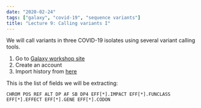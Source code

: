 ```yaml
---
date: "2020-02-24"
tags: ["galaxy", "covid-19", "sequence variants"]
title: "Lecture 9: Calling variants I"
---
```


We will call variants in three COVID-19 isolates using several variant calling tools.

 1. Go to [Galaxy workshop site](https://workshop.usegalaxy.org)
 2. Create an account
 3. Import history from [here](https://workshop.usegalaxy.org/u/anton/h/covid-19-data)

This is the list of fields we will be extracting:

```
CHROM POS REF ALT DP AF SB DP4 EFF[*].IMPACT EFF[*].FUNCLASS EFF[*].EFFECT EFF[*].GENE EFF[*].CODON
```

